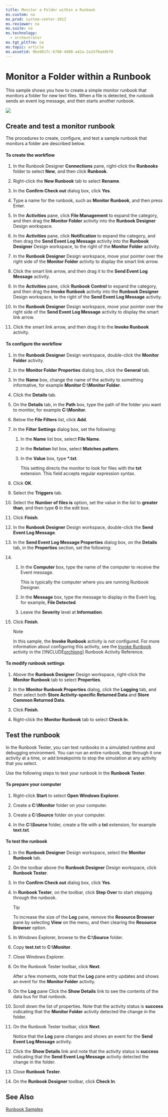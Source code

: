 ```yaml
---
title: Monitor a Folder within a Runbook
ms.custom: na
ms.prod: system-center-2012
ms.reviewer: na
ms.suite: na
ms.technology: 
  - orchestrator
ms.tgt_pltfrm: na
ms.topic: article
ms.assetid: 9be981fc-6708-4d00-a42a-2a15f0addbf0
---
```

# Monitor a Folder within a Runbook
This sample shows you how to create a simple monitor runbook that monitors a folder for new text files. When a file is detected, the runbook sends an event log message, and then starts another runbook.

![](/Image/Orch2012_Sample_MonitorFolder.jpg)

## Create and test a monitor runbook
The procedures to create, configure, and test a sample runbook that monitors a folder are described below.

#### To create the workflow

1.  In the Runbook Designer **Connections** pane, right\-click the **Runbooks** folder to select **New**, and then click **Runbook**.

2.  Right\-click the **New Runbook** tab to select **Rename**.

3.  In the **Confirm Check out** dialog box, click **Yes**.

4.  Type a name for the runbook, such as **Monitor Runbook**, and then press Enter.

5.  In the **Activities** pane, click **File Management** to expand the category, and then drag the **Monitor Folder** activity into the **Runbook Designer** Design workspace.

6.  In the **Activities** pane, click **Notification** to expand the category, and then drag the **Send Event Log Message** activity into the **Runbook Designer** Design workspace, to the right of the **Monitor Folder** activity.

7.  In the **Runbook Designer** Design workspace, move your pointer over the right side of the **Monitor Folder** activity to display the smart link arrow.

8.  Click the smart link arrow, and then drag it to the **Send Event Log Message** activity.

9. In the **Activities** pane, click **Runbook Control** to expand the category, and then drag the **Invoke Runbook** activity into the **Runbook Designer** Design workspace, to the right of the **Send Event Log Message** activity.

10. In the **Runbook Designer** Design workspace, move your pointer over the right side of the **Send Event Log Message** activity to display the smart link arrow.

11. Click the smart link arrow, and then drag it to the **Invoke Runbook** activity.

#### To configure the workflow

1.  In the **Runbook Designer** Design workspace, double\-click the **Monitor Folder** activity.

2.  In the **Monitor Folder Properties** dialog box, click the **General** tab.

3.  In the **Name** box, change the name of the activity to something informative, for example **Monitor C:\\Monitor Folder**.

4.  Click the **Details** tab.

5.  On the **Details** tab, in the **Path** box, type the path of the folder you want to monitor, for example **C:\\Monitor**.

6.  Below the **File Filters** list, click **Add**.

7.  In the **Filter Settings** dialog box, set the following:

    1.  In the **Name** list box, select **File Name**.

    2.  In the **Relation** list box, select **Matches pattern**.

    3.  In the **Value** box, type **\*.txt**.

        This setting directs the monitor to look for files with the **txt** extension. This field accepts regular expression syntax.

8.  Click **OK**.

9. Select the **Triggers** tab.

10. Select the **Number of files is** option, set the value in the list to **greater than**, and then type **0** in the edit box.

11. Click **Finish**.

12. In the **Runbook Designer** Design workspace, double\-click the **Send Event Log Message**.

13. In the **Send Event Log Message Properties** dialog box, on the **Details** tab, in the **Properties** section, set the following:

14. 1.  In the **Computer** box, type the name of the computer to receive the Event message.

        This is typically the computer where you are running Runbook Designer.

    2.  In the **Message** box, type the message to display in the Event log, for example, **File Detected**.

    3.  Leave the **Severity** level at **Information**.
15. Click **Finish**.

    > [!NOTE]
    > In this sample, the **Invoke Runbook** activity is not configured. For more information about configuring this activity, see the [Invoke Runbook](./Invoke-Runbook.md) activity in the [!INCLUDE[orchlong](./Token/orchlong_md.md)] Runbook Activity Reference.

#### To modify runbook settings

1.  Above the **Runbook Designer** Design workspace, right\-click the **Monitor Runbook** tab to select **Properties**.

2.  In the **Monitor Runbook Properties** dialog, click the **Logging** tab, and then select both **Store Activity\-specific Returned Data** and **Store Common Returned Data**.

3.  Click **Finish**.

4.  Right\-click the **Monitor Runbook** tab to select **Check In**.

## Test the runbook
In the Runbook Tester, you can test runbooks in a simulated runtime and debugging environment. You can run an entire runbook, step through it one activity at a time, or add breakpoints to stop the simulation at any activity that you select.

Use the following steps to test your runbook in the **Runbook Tester**.

#### To prepare your computer

1.  Right\-click **Start** to select **Open Windows Explorer**.

2.  Create a **C:\\Monitor** folder on your computer.

3.  Create a **C:\\Source** folder on your computer.

4.  In the **C:\\Source** folder, create a file with a **txt** extension, for example **text.txt**.

#### To test the runbook

1.  In the **Runbook Designer** Design workspace, select the **Monitor Runbook** tab.

2.  On the toolbar above the **Runbook Designer** Design workspace, click **Runbook Tester**.

3.  In the **Confirm Check out** dialog box, click **Yes**.

4.  In **Runbook Tester**, on the toolbar, click **Step Over** to start stepping through the runbook.

    > [!TIP]
    > To increase the size of the **Log** pane, remove the **Resource Browser** pane by selecting **View** on the menu, and then clearing the **Resource Browser** option.

5.  In Windows Explorer, browse to the **C:\\Source** folder.

6.  Copy **test.txt** to **C:\\Monitor**.

7.  Close Windows Explorer.

8.  On the Runbook Tester toolbar, click **Next**.

    After a few moments, note that the **Log** pane entry updates and shows an event for the **Monitor Folder** activity.

9. On the **Log** pane Click the **Show Details** link to see the contents of the data bus for that runbook.

10. Scroll down the list of properties. Note that the activity status is **success** indicating that the **Monitor Folder** activity detected the change in the folder.

11. On the Runbook Tester toolbar, click **Next**.

    Notice that the **Log** pane changes and shows an event for the **Send Event Log Message** activity.

12. Click the **Show Details** link and note that the activity status is **success** indicating that the **Send Event Log Message** activity detected the change in the folder.

13. Close **Runbook Tester**.

14. On the **Runbook Designer** toolbar, click **Check In**.

## See Also
[Runbook Samples](./Runbook-Samples.md)


